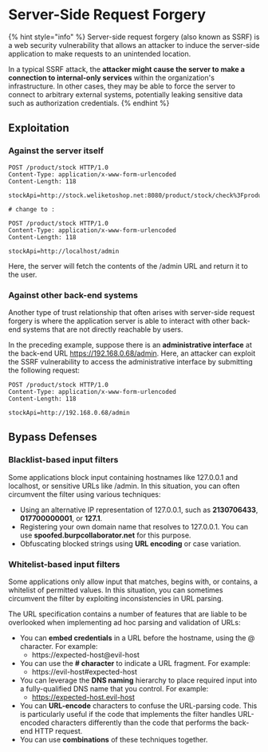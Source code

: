 # Server-Side Request Forgery

{% hint style="info" %}
Server-side request forgery (also known as SSRF) is a web security vulnerability that allows an attacker to induce the server-side application to make requests to an unintended location.

In a typical SSRF attack, the **attacker might cause the server to make a connection to internal-only services** within the organization's infrastructure. In other cases, they may be able to force the server to connect to arbitrary external systems, potentially leaking sensitive data such as authorization credentials.
{% endhint %}

## Exploitation

### Against the server itself

```
POST /product/stock HTTP/1.0
Content-Type: application/x-www-form-urlencoded
Content-Length: 118

stockApi=http://stock.weliketoshop.net:8080/product/stock/check%3FproductId%3D6%26storeId%3D1

# change to :

POST /product/stock HTTP/1.0
Content-Type: application/x-www-form-urlencoded
Content-Length: 118

stockApi=http://localhost/admin
```

Here, the server will fetch the contents of the /admin URL and return it to the user.

### Against other back-end systems

Another type of trust relationship that often arises with server-side request forgery is where the application server is able to interact with other back-end systems that are not directly reachable by users.

In the preceding example, suppose there is an **administrative interface** at the back-end URL https://192.168.0.68/admin. Here, an attacker can exploit the SSRF vulnerability to access the administrative interface by submitting the following request:

```
POST /product/stock HTTP/1.0
Content-Type: application/x-www-form-urlencoded
Content-Length: 118

stockApi=http://192.168.0.68/admin
```

## Bypass Defenses

### Blacklist-based input filters

Some applications block input containing hostnames like 127.0.0.1 and localhost, or sensitive URLs like /admin. In this situation, you can often circumvent the filter using various techniques:

* Using an alternative IP representation of 127.0.0.1, such as **2130706433**, **017700000001**, or **127.1**.
* Registering your own domain name that resolves to 127.0.0.1. You can use **spoofed.burpcollaborator.net** for this purpose.
* Obfuscating blocked strings using **URL encoding** or case variation.

### Whitelist-based input filters

Some applications only allow input that matches, begins with, or contains, a whitelist of permitted values. In this situation, you can sometimes circumvent the filter by exploiting inconsistencies in URL parsing.

The URL specification contains a number of features that are liable to be overlooked when implementing ad hoc parsing and validation of URLs:

* You can **embed credentials** in a URL before the hostname, using the @ character. For example:
  * https://expected-host@evil-host
* You can use the **# character** to indicate a URL fragment. For example:
  * https://evil-host#expected-host
* You can leverage the **DNS naming** hierarchy to place required input into a fully-qualified DNS name that you control. For example:
  * https://expected-host.evil-host
* You can **URL-encode** characters to confuse the URL-parsing code. This is particularly useful if the code that implements the filter handles URL-encoded characters differently than the code that performs the back-end HTTP request.
* You can use **combinations** of these techniques together.
